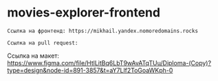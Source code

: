 # movies-explorer-frontend

	Cсылка на фронтенд: https://mikhail.yandex.nomoredomains.rocks

	Cсылка на pull request: 

  Cсылка на макет: https://www.figma.com/file/HtlLitBq6LbT9wAvATqTUu/Diploma-(Copy)?type=design&node-id=891-3857&t=aY7Llf2ToGoaWKph-0

